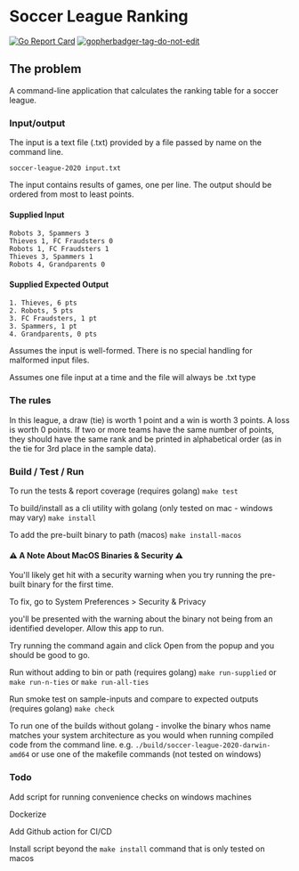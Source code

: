 # Soccer League Ranking
[![Go Report Card](https://goreportcard.com/badge/github.com/dcaponi/soccer-league)](https://goreportcard.com/report/github.com/dcaponi/soccer-league)
<a href='https://github.com/jpoles1/gopherbadger' target='_blank'>![gopherbadger-tag-do-not-edit](https://img.shields.io/badge/Go%20Coverage-100%25-brightgreen.svg?longCache=true&style=flat)</a>

## The problem

A command-line application that calculates the ranking table for a soccer league.

### Input/output

The input is a text file (.txt) provided by a file passed by name on the command line. 

`soccer-league-2020 input.txt`

The input contains results of games, one per line. The output should be ordered from most to least points.


#### Supplied Input
```
Robots 3, Spammers 3
Thieves 1, FC Fraudsters 0
Robots 1, FC Fraudsters 1
Thieves 3, Spammers 1
Robots 4, Grandparents 0
```

#### Supplied Expected Output
```
1. Thieves, 6 pts
2. Robots, 5 pts
3. FC Fraudsters, 1 pt
3. Spammers, 1 pt
4. Grandparents, 0 pts
```

Assumes the input is well-formed. There is no special handling for malformed input files.

Assumes one file input at a time and the file will always be .txt type

### The rules

In this league, a draw (tie) is worth 1 point and a win is worth 3 points. A
loss is worth 0 points. If two or more teams have the same number of points,
they should have the same rank and be printed in alphabetical order (as in the
tie for 3rd place in the sample data).

### Build / Test / Run

To run the tests & report coverage (requires golang) `make test`

To build/install as a cli utility with golang (only tested on mac - windows may vary) `make install`

To add the pre-built binary to path (macos) `make install-macos`

#### ⚠️ A Note About MacOS Binaries & Security ⚠️
You'll likely get hit with a security warning when you try running the pre-built binary for the first time.

To fix, go to System Preferences > Security & Privacy

you'll be presented with the warning about the binary not being from an identified developer. Allow this app to run.

Try running the command again and click Open from the popup and you should be good to go.

Run without adding to bin or path (requires golang) `make run-supplied` or `make run-n-ties` or `make run-all-ties`

Run smoke test on sample-inputs and compare to expected outputs (requires golang) `make check`

To run one of the builds without golang - involke the binary whos name matches your system architecture as you would when running compiled code from the command line. e.g. `./build/soccer-league-2020-darwin-amd64` or use one of the makefile commands (not tested on windows) 

### Todo

Add script for running convenience checks on windows machines

Dockerize

Add Github action for CI/CD

Install script beyond the `make install` command that is only tested on macos
